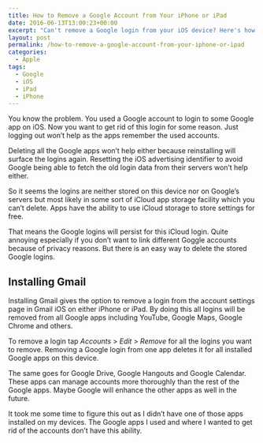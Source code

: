 ```yaml
---
title: How to Remove a Google Account from Your iPhone or iPad
date: 2016-06-13T13:00:23+00:00
excerpt: "Can't remove a Google login from your iOS device? Here's how to easily do it."
layout: post
permalink: /how-to-remove-a-google-account-from-your-iphone-or-ipad
categories:
  - Apple
tags:
  - Google
  - iOS
  - iPad
  - iPhone
---
```

You know the problem. You used a Google account to login to some Google app on iOS. Now you want to get rid of this login for some reason. Just logging out won’t help as the apps remember the used accounts.

Deleting all the Google apps won’t help either because reinstalling will surface the logins again. Resetting the iOS advertising identifier to avoid Google being able to fetch the old login data from their servers won’t help either.

So it seems the logins are neither stored on this device nor on Google’s servers but most likely in some sort of iCloud app storage facility which you can’t delete. Apps have the ability to use iCloud storage to store settings for free.

That means the Google logins will persist for this iCloud login. Quite annoying especially if you don’t want to link different Goggle accounts because of privacy reasons. But there is an easy way to delete the stored Google logins.

## Installing Gmail

Installing Gmail gives the option to remove a login from the account settings page in Gmail iOS on either iPhone or iPad. By doing this all logins will be removed from all Google apps including YouTube, Google Maps, Google Chrome and others.

To remove a login tap _Accounts_ > _Edit_ > _Remove_ for all the logins you want to remove. Removing a Google login from one app deletes it for all installed Google apps on this device.

The same goes for Google Drive, Google Hangouts and Google Calendar. These apps can manage accounts more thoroughly than the rest of the Google apps. Maybe Google will enhance the other apps as well in the future.

It took me some time to figure this out as I didn’t have one of those apps installed on my devices. The Google apps I used and where I wanted to get rid of the accounts don’t have this ability.